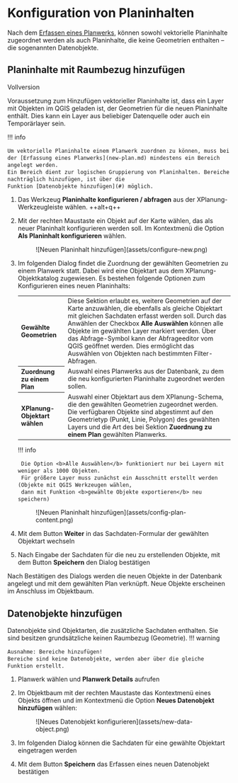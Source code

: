 # Konfiguration von Planinhalten

Nach dem [Erfassen eines Planwerks](new-plan.md), können sowohl vektorielle Planinhalte 
zugeordnet werden als auch Planinhalte, die keine Geometrien enthalten – 
die sogenannten Datenobjekte.


## Planinhalte mit Raumbezug hinzufügen
<div><span class="full-label">Vollversion</span></div>


Voraussetzung zum Hinzufügen vektorieller Planinhalte ist, dass ein Layer 
mit Objekten im QGIS geladen ist, der Geometrien für die neuen Planinhalte
enthält. Dies kann ein Layer aus beliebiger Datenquelle oder auch ein Temporärlayer sein.

!!! info 

    Um vektorielle Planinhalte einem Planwerk zuordnen zu können, muss bei der [Erfassung eines Planwerks](new-plan.md) mindestens ein Bereich angelegt werden. 
    Ein Bereich dient zur logischen Gruppierung von Planinhalten. Bereiche nachträglich hinzufügen, ist über die
    Funktion [Datenobjekte hinzufügen](#) möglich.


1. Das Werkzeug **Planinhalte konfigurieren / abfragen** aus der XPlanung-Werkzeugleiste wählen. ++alt+q++
2. Mit der rechten Maustaste ein Objekt auf der Karte wählen, das als neuer Planinhalt konfigurieren werden soll.
   Im Kontextmenü die Option **Als Planinhalt konfigurieren** wählen.

    <figure markdown="span">
        ![Neuen Planinhalt hinzufügen](assets/configure-new.png)
    </figure>
   
3. Im folgenden Dialog findet die Zuordnung der gewählten Geometrien zu einem Planwerk statt. Dabei wird eine Objektart 
   aus dem XPlanung-Objektkatalog zugewiesen. Es bestehen folgende Optionen zum Konfigurieren eines neuen Planinhalts:

    <table>
        <tr>
            <th>Gewählte Geometrien</th>
            <td>Diese Sektion erlaubt es, weitere Geometrien auf der Karte anzuwählen, die ebenfalls als gleiche
                Objektart mit gleichen Sachdaten erfasst werden soll. Durch das Anwählen der Checkbox <b>Alle Auswählen</b>
                können alle Objekte im gewählten Layer markiert werden. Über das Abfrage-Symbol kann der Abfrageeditor 
                vom QGIS geöffnet werden. Dies ermöglicht das Auswählen von Objekten nach bestimmten Filter-Abfragen.
            </td>
        </tr>
        <tr>
            <th>Zuordnung zu einem Plan</th>
            <td>Auswahl eines Planwerks aus der Datenbank, zu dem die neu konfigurierten Planinhalte zugeordnet werden 
                sollen. 
            </td>
        </tr>
        <tr>
            <th>XPlanung-Objektart wählen</th>
            <td>Auswahl einer Objektart aus dem XPlanung-Schema, die den gewählten Geometrien zugeordnet werden.
                Die verfügbaren Objekte sind abgestimmt auf den Geometrietyp (Punkt, Linie, Polygon) des gewählten
                Layers und die Art des bei Sektion <b>Zuordnung zu einem Plan</b> gewählten Planwerks.
            </td>
        </tr>
    </table>
    !!! info
      
        Die Option <b>Alle Auswählen</b> funktioniert nur bei Layern mit weniger als 1000 Objekten.
        Für größere Layer muss zunächst ein Ausschnitt erstellt werden (Objekte mit QGIS Werkzeugen wählen, 
        dann mit Funktion <b>gewählte Objekte exportieren</b> neu speichern)

    <figure markdown="span">
        ![Neuen Planinhalt hinzufügen](assets/config-plan-content.png)
    </figure>
    
4. Mit dem Button <b>Weiter</b> in das Sachdaten-Formular der gewählten Objektart wechseln
5. Nach Eingabe der Sachdaten für die neu zu erstellenden Objekte, mit dem Button <b>Speichern</b> 
   den Dialog bestätigen

Nach Bestätigen des Dialogs werden die neuen Objekte in der Datenbank angelegt und mit dem gewählten Plan verknüpft.
Neue Objekte erscheinen im Anschluss im Objektbaum.

## Datenobjekte hinzufügen

Datenobjekte sind Objektarten, die zusätzliche Sachdaten enthalten. Sie sind besitzen grundsätzliche keinen Raumbezug (Geometrie).
!!! warning 

    Ausnahme: Bereiche hinzufügen!
    Bereiche sind keine Datenobjekte, werden aber über die gleiche Funktion erstellt.

1. Planwerk wählen und <b>Planwerk Details</b> aufrufen
2. Im Objektbaum mit der rechten Maustaste das Kontextmenü eines Objekts öffnen und im Kontextmenü die Option 
    <b>Neues Datenobjekt hinzufügen</b> wählen:
    <figure markdown="span">
        ![Neues Datenobjekt konfigurieren](assets/new-data-object.png)
    </figure>

3. Im folgenden Dialog können die Sachdaten für eine gewählte Objektart eingetragen werden
4. Mit dem Button <b>Speichern</b> das Erfassen eines neuen Datenobjekt bestätigen


   